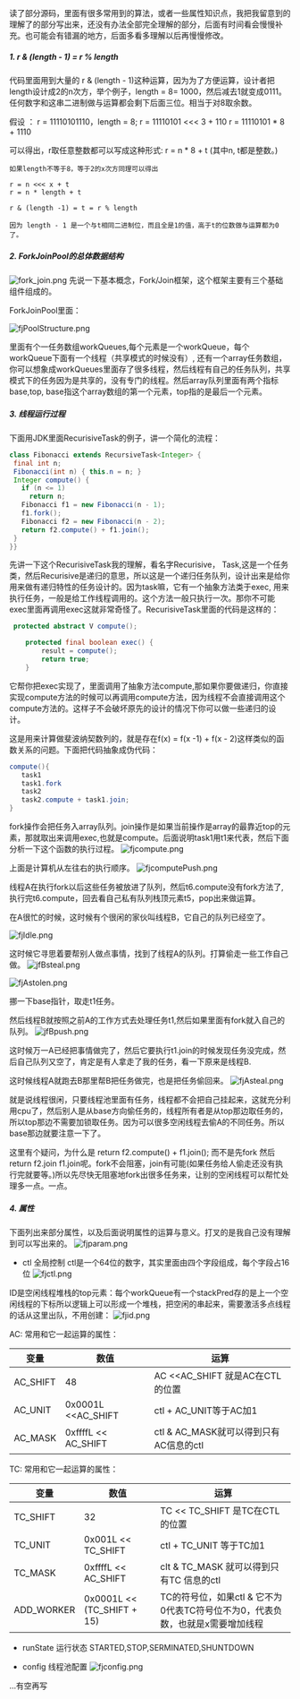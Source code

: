 读了部分源码，里面有很多常用到的算法，或者一些属性知识点，我把我留意到的理解了的部分写出来，还没有办法全部完全理解的部分，后面有时间看会慢慢补充。也可能会有错漏的地方，后面多看多理解以后再慢慢修改。

##### 1. r & (length - 1) = r % length
   代码里面用到大量的 r & (length - 1)这种运算，因为为了方便运算，设计者把length设计成2的n次方，举个例子，length = 8= 1000，然后减去1就变成0111。任何数字和这串二进制做与运算都会剩下后面三位。相当于对8取余数。
   
   假设 ：
         r = 11110101110，length = 8;
         r = 11110101 <<< 3 + 110 
         r = 11110101 * 8 + 1110 
         
   可以得出，r取任意整数都可以写成这种形式:
         r = n * 8 + t  (其中n, t都是整数。)
        
    如果length不等于8，等于2的x次方同理可以得出
    
    r = n <<< x + t
    r = n * length + t
    
    r & (length -1) = t = r % length
    
    因为 length - 1 是一个与t相同二进制位，而且全是1的值，高于t的位数做与运算都为0了。
          
##### 2. ForkJoinPool的总体数据结构
 
   ![fork_join.png](./img/fork_join.png) 
   先说一下基本概念，Fork/Join框架，这个框架主要有三个基础组件组成的。
   
   ForkJoinPool里面：
   
   ![fjPoolStructure.png](./img/fjPoolStructure.png) 
   
   里面有个一任务数组workQueues,每个元素是一个workQueue，每个workQueue下面有一个线程（共享模式的时候没有）, 还有一个array任务数组，你可以想象成workQueues里面存了很多线程，然后线程有自己的任务队列，共享模式下的任务因为是共享的，没有专门的线程。然后array队列里面有两个指标base,top, base指这个array数组的第一个元素，top指的是最后一个元素。
   
##### 3. 线程运行过程
   
   下面用JDK里面RecurisiveTask的例子，讲一个简化的流程：
   ```java
class Fibonacci extends RecursiveTask<Integer> {
    final int n;
    Fibonacci(int n) { this.n = n; }
    Integer compute() {
      if (n <= 1)
        return n;
      Fibonacci f1 = new Fibonacci(n - 1);
      f1.fork();
      Fibonacci f2 = new Fibonacci(n - 2);
      return f2.compute() + f1.join();
    }
  }}
``` 
先讲一下这个RecurisiveTask我的理解，看名字Recurisive， Task,这是一个任务类，然后Recurisive是递归的意思，所以这是一个递归任务队列，设计出来是给你用来做有递归特性的任务设计的。因为task嘛，它有一个抽象方法类于exec, 用来执行任务，一般是给工作线程调用的。这个方法一般只执行一次。那你不可能exec里面再调用exec这就非常奇怪了。RecurisiveTask里面的代码是这样的：

```java
 protected abstract V compute();

    protected final boolean exec() {
        result = compute();
        return true;
    }
```
它帮你把exec实现了，里面调用了抽象方法compute,那如果你要做递归，你直接实现compute方法的时候可以再调用compute方法，因为线程不会直接调用这个compute方法的。这样子不会破坏原先的设计的情况下你可以做一些递归的设计。

这是用来计算做斐波纳契数列的，就是存在f(x) = f(x -1) + f(x - 2)这样类似的函数关系的问题。下面把代码抽象成伪代码：
```java
compute(){
   task1 
   task1.fork
   task2 
   task2.compute + task1.join;
}
```  
fork操作会把任务入array队列。join操作是如果当前操作是array的最靠近top的元素，那就取出来调用exec,也就是compute。后面说明task1用t1来代表，然后下面分析一下这个函数的执行过程。
![fjcompute.png](./img/fjcompute.png) 

上面是计算机从左往右的执行顺序。
![fjcomputePush.png](./img/fjcomputePush.png) 

线程A在执行fork以后这些任务被放进了队列，然后t6.compute没有fork方法了,执行完t6.compute，回去看自己私有队列栈顶元素t5，pop出来做运算。

在A很忙的时候，这时候有个很闲的家伙叫线程B，它自己的队列已经空了。

![fjIdle.png](./img/fjIdle.png) 


这时候它寻思着要帮别人做点事情，找到了线程A的队列。打算偷走一些工作自己做。
![jfBsteal.png](./img/jfBsteal.png) 

![fjAstolen.png](./img/fjAstolen.png) 

挪一下base指针，取走t1任务。

然后线程B就按照之前A的工作方式去处理任务t1,然后如果里面有fork就入自己的队列。
![jfBpush.png](./img/jfBpush.png) 


这时候万一A已经把事情做完了，然后它要执行t1.join的时候发现任务没完成，然后自己队列又空了，肯定是有人拿走了我的任务，看一下原来是线程B.

这时候线程A就跑去B那里帮B把任务做完，也是把任务偷回来。
![fjAsteal.png](./img/fjAsteal.png) 


就是说线程很闲，只要线程池里面有任务，线程都不会把自己挂起来，这就充分利用cpu了，然后别人是从base方向偷任务的，线程所有者是从top那边取任务的，所以top那边不需要加锁取任务。因为可以很多空闲线程去偷A的不同任务。所以base那边就要注意一下了。

这里有个疑问，为什么是  return f2.compute() + f1.join(); 而不是先fork 然后return f2.join f1.join呢。fork不会阻塞，join有可能(如果任务给人偷走还没有执行完就要等。)所以先尽快无阻塞地fork出很多任务来，让别的空闲线程可以帮忙处理多一点。一点。

##### 4. 属性
下面列出来部分属性，以及后面说明属性的运算与意义。打叉的是我自己没有理解到可以写出来的。
![fjparam.png](./img/fjparam.png) 

* ctl 全局控制
 ctl是一个64位的数字，其实里面由四个字段组成，每个字段占16位
![fjctl.png](./img/fjctl.png) 
 
 ID是空闲线程堆栈的top元素：每个workQueue有一个stackPred存的是上一个空闲线程的下标所以逻辑上可以形成一个堆栈，把空闲的串起来，需要激活多点线程的话从这里出队，不用创建：
![fjid.png](./img/fjid.png) 
 
AC:
常用和它一起运算的属性：
 

| 变量 |数值  |运算  |
| --- | --- | --- |
| AC_SHIFT |48  |AC <<AC_SHIFT 就是AC在CTL的位置  |
| AC_UNIT |0x0001L <<AC_SHIFT  |ctl + AC_UNIT等于AC加1  |
| AC_MASK| 0xffffL << AC_SHIFT  | ctl & AC_MASK就可以得到只有AC信息的ctl |


TC:
常用和它一起运算的属性：

| 变量 |数值  |运算  |
| --- | --- | --- |
| TC_SHIFT |32  | TC << TC_SHIFT 是TC在CTL的位置 |
| TC_UNIT |0x001L << TC_SHIFT  | ctl + TC_UNIT 等于TC加1 |
| TC_MASK | 0xffffL << AC_SHIFT | clt & TC_MASK 就可以得到只有TC 信息的ctl|
|ADD_WORKER|0x0001L << (TC_SHIFT + 15)|TC的符号位，如果ctl & 它不为0代表TC符号位不为0，代表负数，也就是x需要增加线程|

*  runState 运行状态
STARTED,STOP,SERMINATED,SHUNTDOWN

* config 线程池配置
![fjconfig.png](./img/fjconfig.png) 
 
...有空再写 

